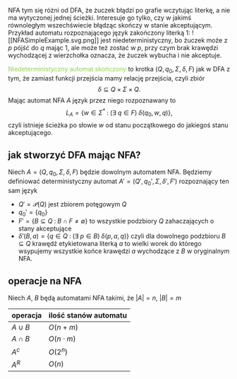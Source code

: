 NFA tym się różni od DFA, że żuczek błądzi po grafie wczytując literkę, a nie ma wytyczonej jednej ścieżki. Interesuje go tylko, czy w jakimś równoległym wszechświecie błądząc skończy w stanie akceptującym. Przykład automatu rozpoznającego język zakończony literką $1$:
![[NFASimpleExample.svg.png]]
jest niedeterministyczny, bo żuczek może z $p$ pójść do $q$ mając $1$, ale może też zostać w $p$, przy czym brak krawędzi wychodzącej z wierzchołka oznacza, że żuczek wybucha i nie akceptuje.

<span style="color:rgb(146, 208, 80)">Niedeterministyczny automat skończony</span> to krotka $(Q, q_0, \Sigma, \delta, F)$ jak w DFA z tym, że zamiast funkcji przejścia mamy relację przejścia, czyli zbiór
$$\delta\subseteq Q\times \Sigma\times Q.$$
Mając automat NFA $A$ język przez niego rozpoznawany to
$$L_A=\{w\in\Sigma^*\;:\;(\exists\;q\in F)\;\delta(q_0, w, q)\},$$
czyli istnieje ścieżka po słowie $w$ od stanu początkowego do jakiegoś stanu akceptującego.

## jak stworzyć DFA mając NFA?

Niech $A=(Q, q_0, \Sigma, \delta, F)$ będzie dowolnym automatem NFA. Będziemy definiować deterministyczny automat $A'=(Q', q_0', \Sigma, \delta', F')$ rozpoznający ten sam język
- $Q'=\mathcal{P}(Q)$ jest zbiorem potęgowym $Q$
- $q_0'=\{q_0\}$
- $F'=\{B\subseteq Q\;:\;B\cap F\neq \emptyset\}$ to wszystkie podzbiory $Q$ zahaczających o stany akceptujące
- $\delta'(B, a)=\{q\in Q\;:\;(\exists\;p\in B)\;\delta(p, a, q)\}$ czyli dla dowolnego podzbioru $B\subseteq Q$ krawędź etykietowana literką $a$ to wielki worek do którego wsypujemy wszystkie końce krawędzi $a$ wychodzące z $B$ w oryginalnym NFA.

## operacje na NFA

Niech $A$, $B$ będą automatami NFA takimi, że $|A|=n$, $|B|=m$

| operacja  | ilość stanów automatu |
| --------- | --------------------- |
| $A\cup B$ | $O(n + m)$            |
| $A\cap B$ | $O(n\cdot m)$         |
| $A^c$     | $O(2^n)$              |
| $A^R$     | $O(n)$                |
